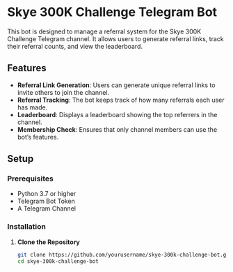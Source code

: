 # Skye 300K Challenge Telegram Bot

This bot is designed to manage a referral system for the Skye 300K Challenge Telegram channel. It allows users to generate referral links, track their referral counts, and view the leaderboard.

## Features

- **Referral Link Generation**: Users can generate unique referral links to invite others to join the channel.
- **Referral Tracking**: The bot keeps track of how many referrals each user has made.
- **Leaderboard**: Displays a leaderboard showing the top referrers in the channel.
- **Membership Check**: Ensures that only channel members can use the bot’s features.

## Setup

### Prerequisites

- Python 3.7 or higher
- Telegram Bot Token
- A Telegram Channel

### Installation

1. **Clone the Repository**
   ```sh
   git clone https://github.com/yourusername/skye-300k-challenge-bot.git
   cd skye-300k-challenge-bot
   ```
